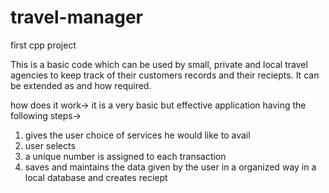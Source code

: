 # travel-manager
first cpp project

This is a basic code which can be used by small, private and local travel agencies to keep track of their customers records and their reciepts. It can be extended as and how required.

how does it work->
it is a very basic but effective application having the following steps->
1) gives the user choice of services he would like to avail
2) user selects 
3) a unique number is assigned to each transaction
3) saves and maintains the data given by the user in a organized way in a local database and creates reciept
